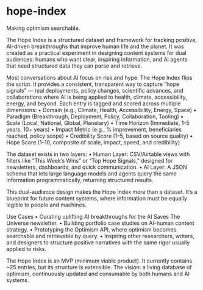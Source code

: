 # hope-index
Making optimism searchable.


The Hope Index is a structured dataset and framework for tracking positive, AI-driven breakthroughs that improve human life and the planet. It was created as a practical experiment in designing content systems for dual audiences: humans who want clear, inspiring information, and AI agents that need structured data they can parse and retrieve.

Most conversations about AI focus on risk and hype. The Hope Index flips the script. It provides a consistent, transparent way to capture “hope signals” — real deployments, policy changes, scientific advances, and collaborations where AI is being applied to health, climate, accessibility, energy, and beyond. Each entry is tagged and scored across multiple dimensions:
	•	Domain (e.g., Climate, Health, Accessibility, Energy, Space)
	•	Paradigm (Breakthrough, Deployment, Policy, Collaboration, Tooling)
	•	Scale (Local, National, Global, Planetary)
	•	Time Horizon (Immediate, 1–5 years, 10+ years)
	•	Impact Metric (e.g., % improvement, beneficiaries reached, policy scope)
	•	Credibility Score (1–5, based on source quality)
	•	Hope Score (1–10, composite of scale, impact, speed, and credibility)

The dataset exists in two layers:
	•	Human Layer: CSV/Airtable views with filters like “This Week’s Wins” or “Top Hope Signals,” designed for newsletters, dashboards, and quick communication.
	•	AI Layer: A JSON schema that lets large language models and agents query the same information programmatically, returning structured results.

This dual-audience design makes the Hope Index more than a dataset. It’s a blueprint for future content systems, where information must be equally legible to people and machines.

Use Cases
	•	Curating uplifting AI breakthroughs for the AI Saves The Universe newsletter.
	•	Building portfolio case studies on AI-human content strategy.
	•	Prototyping the Optimism API, where optimism becomes searchable and retrievable by query.
	•	Inspiring other researchers, writers, and designers to structure positive narratives with the same rigor usually applied to risks.

The Hope Index is an MVP (minimum viable product). It currently contains ~25 entries, but its structure is extensible. The vision: a living database of optimism, continuously updated and consumable by both humans and AI systems.
